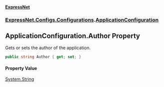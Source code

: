 #### [ExpressNet](ExpressNet.md 'ExpressNet')
### [ExpressNet.Configs.Configurations](ExpressNet.Configs.Configurations.md 'ExpressNet.Configs.Configurations').[ApplicationConfiguration](ExpressNet.Configs.Configurations.ApplicationConfiguration.md 'ExpressNet.Configs.Configurations.ApplicationConfiguration')

## ApplicationConfiguration.Author Property

Gets or sets the author of the application.

```csharp
public string Author { get; set; }
```

#### Property Value
[System.String](https://docs.microsoft.com/en-us/dotnet/api/System.String 'System.String')
